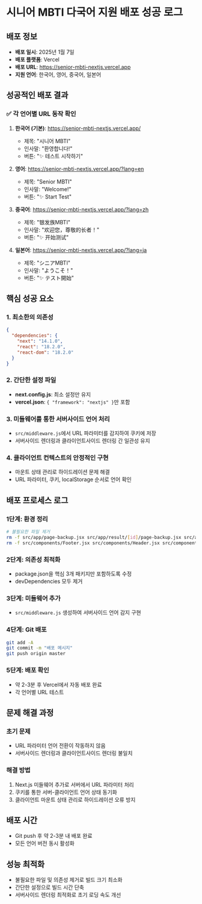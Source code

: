 # 시니어 MBTI 다국어 지원 배포 성공 로그

## 배포 정보
- **배포 일시**: 2025년 1월 7일
- **배포 플랫폼**: Vercel
- **배포 URL**: https://senior-mbti-nextjs.vercel.app
- **지원 언어**: 한국어, 영어, 중국어, 일본어

## 성공적인 배포 결과

### ✅ 각 언어별 URL 동작 확인
1. **한국어 (기본)**: https://senior-mbti-nextjs.vercel.app/
   - 제목: "시니어 MBTI"
   - 인사말: "환영합니다!"
   - 버튼: "✨ 테스트 시작하기"

2. **영어**: https://senior-mbti-nextjs.vercel.app/?lang=en
   - 제목: "Senior MBTI"
   - 인사말: "Welcome!"
   - 버튼: "✨ Start Test"

3. **중국어**: https://senior-mbti-nextjs.vercel.app/?lang=zh
   - 제목: "银发族MBTI"
   - 인사말: "欢迎您，尊敬的长者！"
   - 버튼: "✨ 开始测试"

4. **일본어**: https://senior-mbti-nextjs.vercel.app/?lang=ja
   - 제목: "シニアMBTI"
   - 인사말: "ようこそ！"
   - 버튼: "✨ テスト開始"

## 핵심 성공 요소

### 1. 최소한의 의존성
```json
{
  "dependencies": {
    "next": "14.1.0",
    "react": "18.2.0",
    "react-dom": "18.2.0"
  }
}
```

### 2. 간단한 설정 파일
- **next.config.js**: 최소 설정만 유지
- **vercel.json**: `{ "framework": "nextjs" }`만 포함

### 3. 미들웨어를 통한 서버사이드 언어 처리
- `src/middleware.js`에서 URL 파라미터를 감지하여 쿠키에 저장
- 서버사이드 렌더링과 클라이언트사이드 렌더링 간 일관성 유지

### 4. 클라이언트 컨텍스트의 안정적인 구현
- 마운트 상태 관리로 하이드레이션 문제 해결
- URL 파라미터, 쿠키, localStorage 순서로 언어 확인

## 배포 프로세스 로그

### 1단계: 환경 정리
```bash
# 불필요한 파일 제거
rm -f src/app/page-backup.jsx src/app/result/[id]/page-backup.jsx src/app/survey/page-backup.jsx
rm -f src/components/Footer.jsx src/components/Header.jsx src/components/LayoutWrapper.jsx
```

### 2단계: 의존성 최적화
- package.json을 핵심 3개 패키지만 포함하도록 수정
- devDependencies 모두 제거

### 3단계: 미들웨어 추가
- `src/middleware.js` 생성하여 서버사이드 언어 감지 구현

### 4단계: Git 배포
```bash
git add -A
git commit -m "배포 메시지"
git push origin master
```

### 5단계: 배포 확인
- 약 2-3분 후 Vercel에서 자동 배포 완료
- 각 언어별 URL 테스트

## 문제 해결 과정

### 초기 문제
- URL 파라미터 언어 전환이 작동하지 않음
- 서버사이드 렌더링과 클라이언트사이드 렌더링 불일치

### 해결 방법
1. Next.js 미들웨어 추가로 서버에서 URL 파라미터 처리
2. 쿠키를 통한 서버-클라이언트 언어 상태 동기화
3. 클라이언트 마운트 상태 관리로 하이드레이션 오류 방지

## 배포 시간
- Git push 후 약 2-3분 내 배포 완료
- 모든 언어 버전 동시 활성화

## 성능 최적화
- 불필요한 파일 및 의존성 제거로 빌드 크기 최소화
- 간단한 설정으로 빌드 시간 단축
- 서버사이드 렌더링 최적화로 초기 로딩 속도 개선